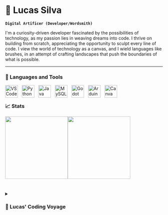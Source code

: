 # 🧪 Lucas Silva

**`Digital Artificer (Developer/Wordsmith)`**

I'm a curiosity-driven developer fascinated by the possibilities of technology, as my passion lies in weaving dreams into code. I thrive on building from scratch, appreciating the opportunity to sculpt every line of code. I view the world of technology as a canvas, and I wield languages like brushes, in an attempt of crafting landscapes that push the boundaries of what is possible.

---

### 🧰 Languages and Tools

<img align="left" alt="VS Code" width=40px style="padding-right:10px;" src="https://cdn.jsdelivr.net/gh/devicons/devicon/icons/vscode/vscode-original.svg"/>
<img align="left" alt="Python" width=40px style="padding-right:10px;" src="https://cdn.jsdelivr.net/gh/devicons/devicon/icons/python/python-original.svg"/>
<img align="left" alt="Java" width=40px style="padding-right:10px;" src="https://cdn.jsdelivr.net/gh/devicons/devicon/icons/java/java-original.svg"/>
<img align="left" alt="MySQL" width=40px style="padding-right:10px;" src="https://cdn.jsdelivr.net/gh/devicons/devicon/icons/mysql/mysql-original.svg"/>
<img align="left" alt="Godot" width=40px style="padding-right:10px;" src="https://cdn.jsdelivr.net/gh/devicons/devicon/icons/godot/godot-original.svg"/>
<img align="left" alt="Arduino" width=40px style="padding-right:10px;" src="https://cdn.jsdelivr.net/gh/devicons/devicon/icons/arduino/arduino-original.svg"/>
<img align="left" alt="Canva" width=40px style="padding-right:10px;" src="https://cdn.jsdelivr.net/gh/devicons/devicon/icons/canva/canva-original.svg"/>
<br>

#

### 📈 Stats

<div style="display: flex; flex-direction: row;">
<img height=200 align="center" src="https://github-readme-stats.vercel.app/api?username=lorrust&show_icons=true&hide_border=true&rank_icon=github&theme=material-palenight" />
<img height=200 align="center" src="https://github-readme-stats.vercel.app/api/top-langs/?username=lorrust&layout=compact&card_width=320&hide_border=true&theme=material-palenight" />
</div>

#

<details>
  <summary><h3>🌌 Lucas' Coding Voyage</summary>
    <p>I embarked on my software journey as an inquisitive high school student, captivated by the intricate mechanics of gaming and the logic that surrounded them. With each passing year, my passion for creating experiences that others could enjoy grew stronger. I harnessed this drive to delve into new realms of knowledge, immersing myself in Arduino projects, electronic systems and block-based coding languages like Scratch.</p>
    <p>As my attention drifted towards the field of technology and digital craftsmanship, I found myself studying programming logic and fundamental coding syntaxes. Here, I discovered a world of orderliness, beautifully forged through systematic reasoning and logic. This path allowed me to merge my inherent creativity with the art of problem-solving, breathing life into dreams and concepts. Today, I'm pursuing a software engineering course at a respected university here in my region.</p>
</details>
